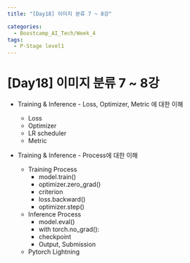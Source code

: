 ```yaml
---
title: "[Day18] 이미지 분류 7 ~ 8강"

categories:
  - Boostcamp_AI_Tech/Week_4
tags:
  - P-Stage level1
---
```


# [Day18] 이미지 분류 7 ~ 8강

* Training & Inference - Loss, Optimizer, Metric 에 대한 이해
  * Loss
  * Optimizer
  * LR scheduler
  * Metric
  
* Training & Inference - Process에 대한 이해
  * Training Process
    * model.train()
    * optimizer.zero_grad()
    * criterion
    * loss.backward()
    * optimizer.step()
  * Inference Process
    * model.eval()
    * with torch.no_grad():
    * checkpoint
    * Output, Submission
  * Pytorch Lightning
    




